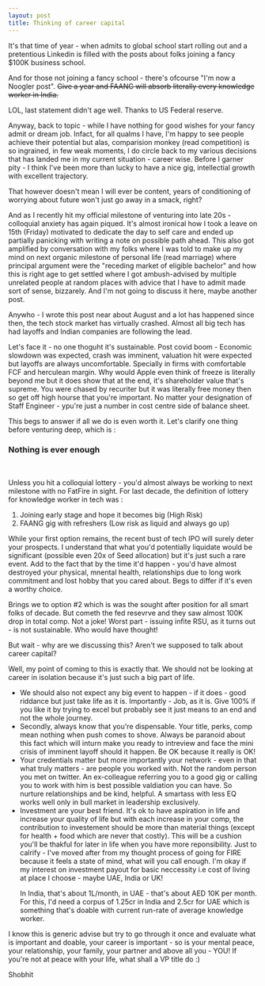 ```yaml
---
layout: post
title: Thinking of career capital
---
```

It's that time of year - when admits to global school start rolling out and a pretentious Linkedin is filled with the posts about folks joining a fancy $100K business school.

And for those not joining a fancy school - there's ofcourse "I'm now a Noogler post". <s> Give a year and FAANG will absorb literally every knowledge worker in India. </s>

LOL, last statement didn't age well. Thanks to US Federal reserve.

Anyway, back to topic - while I have nothing for good wishes for your fancy admit or dream job. Infact, for all qualms I have, I'm happy to see people achieve their potential but alas, comparision monkey (read competition) is so ingrained, in few weak moments, I do circle back to my various decisions that has landed me in my current situation - career wise. Before I garner pity - I think I've been more than lucky to have a nice gig, intellectial growth with excellent trajectory.

That however doesn't mean I will ever be content, years of conditioning of worrying about future won't just go away in a smack, right?

And as I recently hit my official milestone of venturing into late 20s - colloquial anxiety has again piqued. It's almost ironical how I took a leave on 15th (Friday) motivated to dedicate the day to self care and ended up partially panicking with writing a note on possible path ahead. This also got amplified by conversation with my folks where I was told to make up my mind on next organic milestone of personal life (read marriage) where principal argument were the "receding market of eligible bachelor" and how this is right age to get settled where I got ambush-advised by multiple unrelated people at random places with advice that I have to admit made sort of sense, bizzarely. And I'm not going to discuss it here, maybe another post.

Anywho - I wrote this post near about August and a lot has happened since then, the tech stock market has virtually crashed. Almost all big tech has had layoffs and Indian companies are following the lead.

Let's face it - no one thoguht it's sustainable. Post covid boom - Economic slowdown was expected, crash was imminent, valuation hit were expected but layoffs are always uncomfortable. Specially  in firms with comfortable FCF and herculean margin. Why would Apple even think of freeze is literally beyond me but it does show that at the end, it's shareholder value that's supreme. You were chased by recuriter but it was literally free money then so get off high hourse that you're important. No matter your designation of Staff Engineer - ypu're just a number in cost centre side of balance sheet.

This begs to answer if all we do is even worth it. Let's clarify one thing before venturing deep, which is :
<h3> Nothing is ever enough </h3> <br>

Unless you hit a colloquial lottery - you'd almost always be working to next milestone with no FatFire in sight.
For last decade, the definition of lottery for knowledge worker in tech was :
<ol>
  <li> Joining early stage and hope it becomes big  (High Risk) </li>
  <li> FAANG gig with refreshers (Low risk as liquid and always go up) </li>
</ol>

While your first option remains, the recent bust of tech IPO will surely deter your prospects. I understand that what you'd potentially liquidate would be significant (possible even 20x of Seed allocation) but it's just such a rare event. Add to the fact that by the time it'd happen - you'd have almost destroyed your physical, mnental health, relationships due to long work commitment and lost hobby that you cared about. Begs to differ if it's even a worthy choice.

Brings we to option #2 which is was the sought after position for all smart folks of decade. But cometh the fed resevrve and they saw almost 100K drop in total comp. Not a joke!
Worst part - issuing infite RSU, as it turns out - is not sustainable. Who would have thought!

But wait - why are we discussing this? Aren't we supposed to talk about career capital?

Well, my point of coming to this is exactly that. We should not be looking at career in isolation because it's just such a big part of life.
<ul>
<li> We should also not expect any big event to happen - if it does - good riddance but just take life as it is. Importantly - Job, as it is. Give 100% if you like it by trying to excel but probably see it just means to an end and not the whole journey. </li>

<li>Secondly, always know that you're dispensable. Your title, perks, comp mean nothing when push comes to shove. Always be paranoid about this fact which will inturn make you ready to intreview and face the mini crisis of imminent layoff should it happen. Be OK because it really is OK! </li>

<li>Your credentials matter but more importantly your network - even in that what truly matters - are people you worked with. Not the random person you met on twitter. An ex-colleague referring you to a good gig or calling you to work with him is best possible valdiation you can have. So nurture relationships and be kind, helpful.
A smartass with less EQ works well only  in bull market in leadership exclusively. </li>

<li>Investment are your best friend. It's ok to have aspiration in life and increase your quality of life but with each increase in your comp, the contribution to investement should be more than material things (except for health + food which are never that costly). This will be a cushion you'll be thakful for later in life when you have more reponsibility. Just to calrify - I've moved after from my thought process of going for FIRE because it feels a state of mind, what will you call enough. I'm okay if my interest on investment payout for basic neccessity i.e cost of living at place I choose - maybe UAE, India or UK!

In India, that's about 1L/month, in UAE - that's about AED 10K per month. For this, I'd need a corpus of 1.25cr in India and 2.5cr for UAE which is something that's doable with current run-rate of average knowledge worker.</li>
</ul>

I know this is generic advise but try to go through it once and evaluate what is important and doable, your career is important - so is your mental peace, your relationship, your family, your partner and above all you - YOU! If you're not at peace with your life, what shall a VP title do :)



Shobhit
